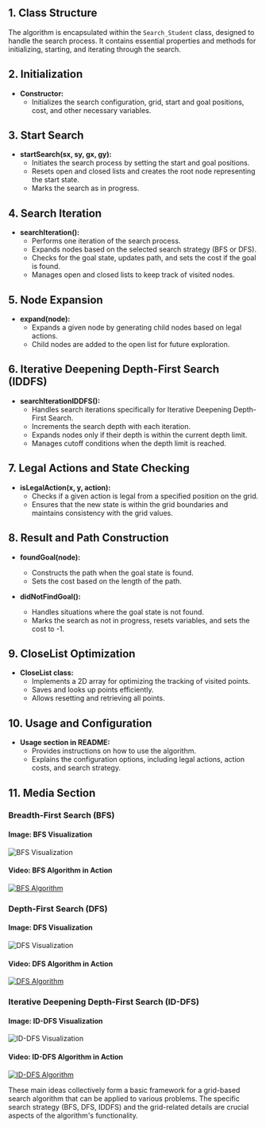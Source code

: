 ## 1. Class Structure

The algorithm is encapsulated within the `Search_Student` class, designed to handle the search process. It contains essential properties and methods for initializing, starting, and iterating through the search.

## 2. Initialization

- **Constructor:**
  - Initializes the search configuration, grid, start and goal positions, cost, and other necessary variables.
  
## 3. Start Search

- **startSearch(sx, sy, gx, gy):**
  - Initiates the search process by setting the start and goal positions.
  - Resets open and closed lists and creates the root node representing the start state.
  - Marks the search as in progress.

## 4. Search Iteration

- **searchIteration():**
  - Performs one iteration of the search process.
  - Expands nodes based on the selected search strategy (BFS or DFS).
  - Checks for the goal state, updates path, and sets the cost if the goal is found.
  - Manages open and closed lists to keep track of visited nodes.
  
## 5. Node Expansion

- **expand(node):**
  - Expands a given node by generating child nodes based on legal actions.
  - Child nodes are added to the open list for future exploration.

## 6. Iterative Deepening Depth-First Search (IDDFS)

- **searchIterationIDDFS():**
  - Handles search iterations specifically for Iterative Deepening Depth-First Search.
  - Increments the search depth with each iteration.
  - Expands nodes only if their depth is within the current depth limit.
  - Manages cutoff conditions when the depth limit is reached.

## 7. Legal Actions and State Checking

- **isLegalAction(x, y, action):**
  - Checks if a given action is legal from a specified position on the grid.
  - Ensures that the new state is within the grid boundaries and maintains consistency with the grid values.

## 8. Result and Path Construction

- **foundGoal(node):**
  - Constructs the path when the goal state is found.
  - Sets the cost based on the length of the path.
  
- **didNotFindGoal():**
  - Handles situations where the goal state is not found.
  - Marks the search as not in progress, resets variables, and sets the cost to -1.

## 9. CloseList Optimization

- **CloseList class:**
  - Implements a 2D array for optimizing the tracking of visited points.
  - Saves and looks up points efficiently.
  - Allows resetting and retrieving all points.

## 10. Usage and Configuration

- **Usage section in README:**
  - Provides instructions on how to use the algorithm.
  - Explains the configuration options, including legal actions, action costs, and search strategy.

## 11. Media Section

### Breadth-First Search (BFS)

#### Image: BFS Visualization
![BFS Visualization](/media/BFS.png)

#### Video: BFS Algorithm in Action
[![BFS Algorithm](/media/BFS.png)](https://youtu.be/RkOh7328P44)



### Depth-First Search (DFS)

#### Image: DFS Visualization
![DFS Visualization](/media/DFS.png)

#### Video: DFS Algorithm in Action
[![DFS Algorithm](/media/DFS.png)](https://youtu.be/a4rH3vMH-LA)


### Iterative Deepening Depth-First Search (ID-DFS)

#### Image: ID-DFS Visualization
![ID-DFS Visualization](/media/DFS.png)

#### Video: ID-DFS Algorithm in Action
[![ID-DFS Algorithm](/media/ID-DFS.png)](https://youtu.be/GvyiwZuNRco)


These main ideas collectively form a basic framework for a grid-based search algorithm that can be applied to various problems. The specific search strategy (BFS, DFS, IDDFS) and the grid-related details are crucial aspects of the algorithm's functionality.

